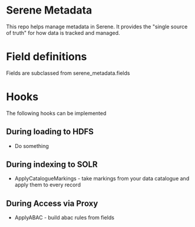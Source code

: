 # Serene Metadata

This repo helps manage metadata in Serene. It provides the "single source of truth" for how data is tracked and managed.

# Field definitions

Fields are subclassed from serene_metadata.fields

# Hooks

The following hooks can be implemented


## During loading to HDFS

* Do something

## During indexing to SOLR

* ApplyCatalogueMarkings - take markings from your data catalogue and apply them to every record


## During Access via Proxy

* ApplyABAC - build abac rules from fields




